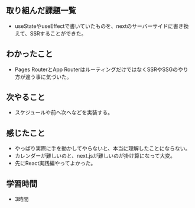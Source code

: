 ## 取り組んだ課題一覧
- useStateやuseEffectで書いていたものを、nextのサーバーサイドに書き換えて、SSRすることができた。

## わかったこと
- Pages RouterとApp RouterはルーティングだけではなくSSRやSSGのやり方が違う事に気づいた。

## 次やること
- スケジュールや前へ次へなどを実装する。

## 感じたこと
- やっぱり実際に手を動かしてやらないと、本当に理解したことにならない。
- カレンダーが難しいのと、next.jsが難しいのが掛け算になって大変。
- 先にReact実践編やってよかった。

## 学習時間
- 3時間